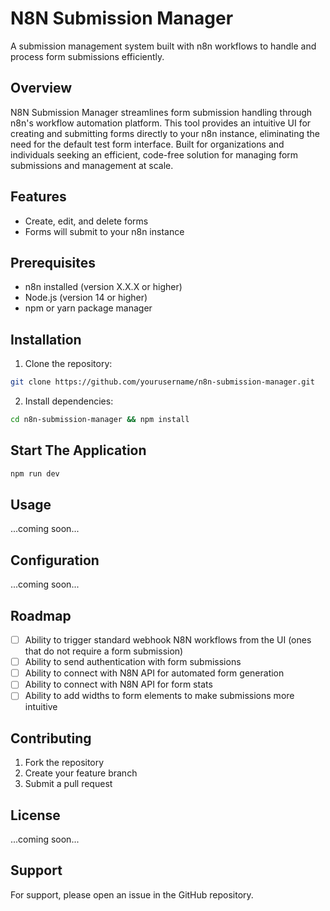# N8N Submission Manager
A submission management system built with n8n workflows to handle and process form submissions efficiently.

## Overview
N8N Submission Manager streamlines form submission handling through n8n's workflow automation platform. This tool provides an intuitive UI for creating and submitting forms directly to your n8n instance, eliminating the need for the default test form interface. Built for organizations and individuals seeking an efficient, code-free solution for managing form submissions and management at scale.


## Features
- Create, edit, and delete forms
- Forms will submit to your n8n instance


## Prerequisites
- n8n installed (version X.X.X or higher)
- Node.js (version 14 or higher)
- npm or yarn package manager

## Installation
1. Clone the repository:
```bash
git clone https://github.com/yourusername/n8n-submission-manager.git
```

2. Install dependencies:
```bash
cd n8n-submission-manager && npm install
```

## Start The Application
```bash
npm run dev
```

## Usage
...coming soon...


## Configuration
...coming soon...

## Roadmap
- [ ] Ability to trigger standard webhook N8N workflows from the UI (ones that do not require a form submission)
- [ ] Ability to send authentication with form submissions
- [ ] Ability to connect with N8N API for automated form generation
- [ ] Ability to connect with N8N API for form stats
- [ ] Ability to add widths to form elements to make submissions more intuitive

## Contributing
1. Fork the repository
2. Create your feature branch
3. Submit a pull request

## License
...coming soon...

## Support
For support, please open an issue in the GitHub repository.
